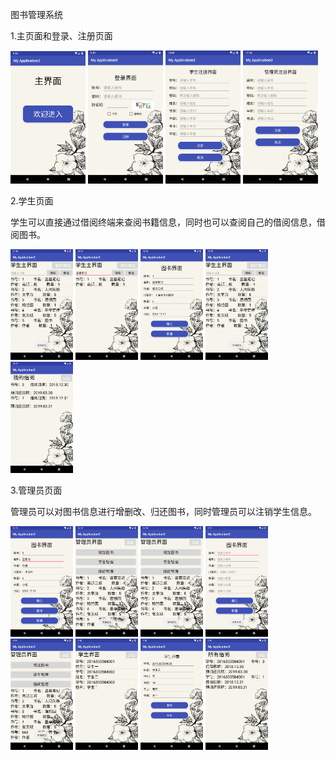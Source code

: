 图书管理系统

1.主页面和登录、注册页面

<div style="display:flex justify-content:space-around">
    <img src="images/1.1.png" alt="login" width="120px" />
    <img src="images/1.2.png" alt="login" width="120px" />
    <img src="images/1.3.png" alt="login" width="120px" />
    <img src="images/1.4.png" alt="login" width="120px" />
</div>

2.学生页面

学生可以直接通过借阅终端来查阅书籍信息，同时也可以查阅自己的借阅信息，借阅图书。

<div style="display:flex justify-content:space-around">
    <img src="images/2.1.png" alt="login" width="100px" />
    <img src="images/2.2.png" alt="login" width="100px" />
    <img src="images/2.3.png" alt="login" width="100px" />
    <img src="images/2.4.png" alt="login" width="100px" />
    <img src="images/2.5.png" alt="login" width="100px" />
</div>

3.管理员页面

管理员可以对图书信息进行增删改、归还图书，同时管理员可以注销学生信息。

<div style="display:flex justify-content:space-around">
    <img src="images/3.1.png" alt="login" width="100px" />
    <img src="images/3.2.png" alt="login" width="100px" />
    <img src="images/3.3.png" alt="login" width="100px" />
    <img src="images/3.4.png" alt="login" width="100px" />
    <img src="images/3.5.png" alt="login" width="100px" />
    <img src="images/3.6.png" alt="login" width="100px" />
    <img src="images/3.7.png" alt="login" width="100px" />
    <img src="images/3.8.png" alt="login" width="100px" />
</div>
